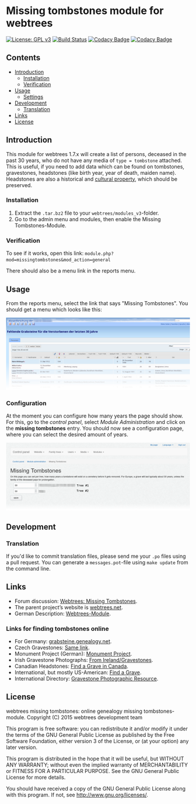 # Missing tombstones module for webtrees

[![License: GPL v3](https://img.shields.io/badge/License-GPL%20v3-blue.svg)](http://www.gnu.org/licenses/gpl-3.0) [![Build Status](https://travis-ci.org/bmhm/webtrees-missingtombstones.svg?branch=wt2.0-next)](https://travis-ci.org/bmhm/webtrees-missingtombstones) [![Codacy Badge](https://api.codacy.com/project/badge/Grade/9c4d0742754545a3b7bde6d521897f9a)](https://www.codacy.com/manual/bmarwell/webtrees-missingtombstones?utm_source=github.com&amp;utm_medium=referral&amp;utm_content=bmhm/webtrees-missingtombstones&amp;utm_campaign=Badge_Grade) [![Codacy Badge](https://api.codacy.com/project/badge/Coverage/9c4d0742754545a3b7bde6d521897f9a)](https://www.codacy.com/manual/bmarwell/webtrees-missingtombstones?utm_source=github.com&utm_medium=referral&utm_content=bmhm/webtrees-missingtombstones&utm_campaign=Badge_Coverage)

## Contents

* [Introduction](#introduction)
  * [Installation](#installation)
  * [Verification](#verification)
* [Usage](#usage)
  * [Settings](#configuration)
* [Development](#development)
  * [Translation](#translation)
* [Links](#links)
* [License](#license)

## Introduction

This module for webtrees 1.7.x  will create a list of persons, deceased in the past 30 years,
who do not have any media of `type = tombstone` attached. This is useful, if you need to add data which can be found
on tombstones, gravestones, headstones (like birth year, year of death, maiden name). Headstones are also a historical and
[cultural property](https://en.wikipedia.org/wiki/Cultural_property), which should be preserved.

### Installation

1. Extract the `.tar.bz2` file to your `webtrees/modules_v3`-folder.
2. Go to the admin menu and modules, then enable the Missing Tombstones-Module.

### Verification

To see if it works, open this link:
    `module.php?mod=missingtombstones&mod_action=general`

There should also be a menu link in the reports menu.

## Usage

From the reports menu, select the link that says "Missing Tombstones".
You should get a menu which looks like this:

![Missing Tombstones Individual List](/assets/missinglist-de.png)

### Configuration

At the moment you can configure how many years the page should show.
For this, go to the _control panel_, select _Module Administration_ and
click on the **missing tombstones** entry. You should now see a configuration
page, where you can select the desired amount of years.

![Missing Tombstones Settings Page](/assets/settings-en.png)

## Development

### Translation

If you'd like to commit translation files, please send me your `.po` files using a pull request.
You can generate a `messages.pot`-file using `make update` from the command line.

## Links

* Forum discussion: [Webtrees: Missing Tombstones](http://www.webtrees.net/index.php/en/forum/4-customising/30329-missing-tombstones-module#53294).
* The parent project’s website is [webtrees.net](http://webtrees.net).
* German Description: [Webtrees-Module](https://www.bmarwell.de/projekte/webtrees-module/).

### Links for finding tombstones online

* For Germany: [grabsteine.genealogy.net](http://grabsteine.genealogy.net).
* Czech Gravestones: [Same link](http://grabsteine.genealogy.net/cemlist.php?n=CZ).
* Monument Project (German): [Monument Project](http://www.denkmalprojekt.org/).
* Irish Gravestone Photographs: [From Ireland/Gravestones](http://www.from-ireland.net/free-gravestone-photographs/).
* Canadian Headstones: [Find a Grave in Canada](http://canadianheadstones.com/findagrave.htm).
* International, but mostly US-American: [Find a Grave](http://www.findagrave.com/).
* International Directory: [Gravestone Photographic Resource](http://www.gravestonephotos.com/).


## License

webtrees missing tombstones: online genealogy missing tombstones-module.
Copyright (C) 2015 webtrees development team

This program is free software: you can redistribute it and/or modify
it under the terms of the GNU General Public License as published by
the Free Software Foundation, either version 3 of the License, or
(at your option) any later version.

This program is distributed in the hope that it will be useful,
but WITHOUT ANY WARRANTY; without even the implied warranty of
MERCHANTABILITY or FITNESS FOR A PARTICULAR PURPOSE. See the
GNU General Public License for more details.

You should have received a copy of the GNU General Public License
 along with this program. If not, see <http://www.gnu.org/licenses/>.
